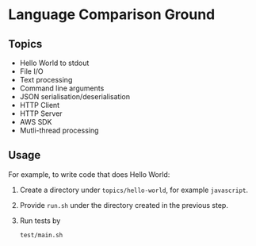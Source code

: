 # Language Comparison Ground

## Topics

* Hello World to stdout
* File I/O
* Text processing
* Command line arguments
* JSON serialisation/deserialisation
* HTTP Client
* HTTP Server
* AWS SDK
* Mutli-thread processing

## Usage

For example, to write code that does Hello World:

1. Create a directory under `topics/hello-world`, for example `javascript`.
1. Provide `run.sh` under the directory created in the previous step.
1. Run tests by

    ```sh
    test/main.sh
    ```
